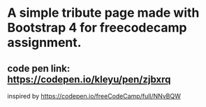# A simple tribute page made with Bootstrap 4 for freecodecamp assignment.

## code pen link: https://codepen.io/kleyu/pen/zjbxrq

inspired by https://codepen.io/freeCodeCamp/full/NNvBQW
